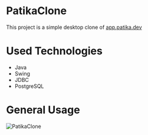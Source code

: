 # PatikaClone

This project is a simple desktop clone of  [app.patika.dev](https://app.patika.dev/)

# Used Technologies

- Java
- Swing
- JDBC
- PostgreSQL

# General Usage

![PatikaClone](https://user-images.githubusercontent.com/121195398/218886395-366e1d79-e84f-489a-aa75-fb0d01734f35.gif)
